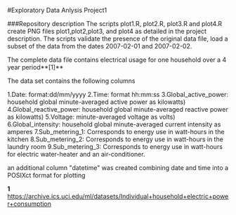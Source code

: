 #Exploratory Data Anlysis Project1

###Repository description
The scripts plot1.R, plot2.R, plot3.R and plot4.R create PNG files plot1,plot2,plot3, and plot4 as detailed 
in the project description. The scripts validate the presence of the original data file, load a subset of 
the data from the dates 2007-02-01 and 2007-02-02. 

The complete data file contains electrical usage for one household over a 4 year period**[1]**

The data set contains the following columns

1.Date: format:dd/mm/yyyy
2.Time: format hh:mm:ss
3.Global_active_power: household global minute-averaged active power as kilowatts)
4.Global_reactive_power: household global minute-averaged reactive power as kilowatts)
5.Voltage: minute-averaged voltage as volts)
6.Global_intensity: household global minute-averaged current intensity as amperes
7.Sub_metering_1: Corresponds to energy use in watt-hours in the kitchen
8.Sub_metering_2: Corresponds to energy use in watt-hours in the laundry room
9.Sub_metering_3: Corresponds to energy use in watt-hours for electric water-heater and an air-conditioner.

an additional column "datetime" was created combining date and time into a POSIXct format for plotting

**1** https://archive.ics.uci.edu/ml/datasets/Individual+household+electric+power+consumption